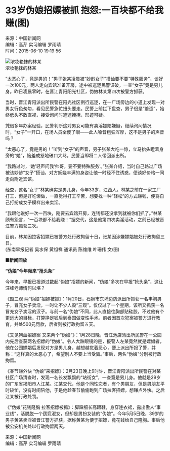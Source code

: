 # 33岁伪娘招嫖被抓 抱怨:一百块都不给我赚(图)

来源：中国新闻网   
编辑：高芹 实习编辑 罗雨晴   
时间：2015-06-10 19:19:56  

![浓妆艳抹的林某](http://img5.cache.netease.com/cnews/2015/6/10/20150610162707634e6.jpg)  
浓妆艳抹的林某

“太恶心了，竟是男的！”男子张某凌晨被“妙龄女子”搭讪要不要“特殊服务”，谈好一次100元，两人走向宾馆准备开房，途中被巡逻民警识破，一查“女子”竟是男儿身。昨日凌晨零时，在晋江青阳阳光社区，伪娘林某第四次被警方抓获。

当时，晋江青阳派出所民警在阳光社区例行巡逻，在一广场旁边的小道上发现一对男女行色匆匆，看见民警急忙扭头要走。民警上前拦下盘查，男子很是“羞涩”，始终低头不敢直视，接受询问时遮遮掩掩，形迹可疑。

凭借多年办案经验，民警判断这对男女可能有卖淫嫖娼嫌疑，继续询问情况时，“女子”一开口，在场人员全傻了眼——此人嗓音粗狂浑厚，这不是男子的声音吗？

“太恶心了，竟是男的！”听到“女子”的声音，男子张某大吃一惊，立马抬头瞪着身旁的“她”，恼羞成怒地破口大骂。民警当即将二人带回派出所。

“我路过时，‘她’轻声问我‘帅哥，要不要特殊服务’。”张某介绍，当时自己路过广场被该妙龄“女子”搭讪，对方妖娆丰满的身姿让他一时经不住诱惑，便谈好价格一同走向附近宾馆。

经查，这名“女子”林某确实是男儿身，今年33岁，江西人。林某之前在一家工厂打工，但是好吃懒做，一直觉得打工辛苦，想要找一种“轻松”的方式赚钱，便将自己打扮成女子模样出来卖淫。

“我跟他说好一次一百块，刚要去宾馆开房，连钱都还没拿到就被你们抓了。”林某颇有怨言，“一百块都不给我赚！”据交代，这是他第四次卖淫活动，之前已经被晋江警方抓获三次。

目前，林某因拉客招嫖已被警方处行政拘留十日，张某因涉嫌嫖娼被处行政拘留三日。  
(东南早报记者 吴水保 黄祖祥 通讯员 陈维维 叶珊伟 文/图)

**■新闻回放**

**“伪娘”今年频来“抢头条”**

今年来，早报已报道过数起“伪娘”招嫖的新闻，“伪娘”多次在早报“抢头条”，这让汪峰老师情何以堪？

《毁三观 两“伪娘”招嫖被抓》：1月20日，石狮市东埔边防派出所抓获一名丰胸男子，冒充女子卖淫，一时让不少人毁“三观”。仅仅过了一个星期，该所又抓获一名冒充女子卖淫的汉子。与前一名“伪娘”不同，此人直接往胸部贴硅胶，不过他有个更远大的目标，打算挣足钱后到泰国做变性手术。前者因首次犯案被警方进行教育，并处500元罚款，后者则被行政拘留五天。

《又见狗血招嫖案 又来两个“伪娘”》：1月28日晚，晋江池店派出所民警在一公园内先后查获两名招嫖的“伪娘”。令人大跌眼镜的是，报警人左某竟然就是嫖娼者，他在公园嫖娼后发现对方是男儿身，越想越觉着恶心，便上派出所报了警，并称：“这样真的太恶心了，希望别人不要上当受骗。”事后，两名“伪娘”分别被行政拘留。

《春节赚外快 “伪娘”来招嫖》：2月23日晚上9时许，晋江青阳派出所民警在对某社区广场清查时，发现一名长发飘飘的“站街女”，一查竟是男儿身。他就是29岁的广东省揭阳市人江某。江某交代，他是个同性恋者，有个男朋友，但是男朋友平时较忙，没有时间陪他，于是他趁春节偷偷跑到广场拉客招嫖，想赚点外快。之后江某被行政处罚。

《“伪娘”花钱隆胸 拉客招嫖被抓》：脚踩细长高跟鞋，身穿连衣裙，露出傲人“事业线”，活脱脱一个窈窕淑女，但却是男扮女装的“伪娘”。今年5月5日晚，39岁的男子黄某卖淫被晋江警方抓获，据称黄某为便于招嫖，竟花钱给自己隆胸。事后他被公安机关处以行政拘留两天。

来源：中国新闻网  
编辑：高芹 实习编辑 罗雨晴